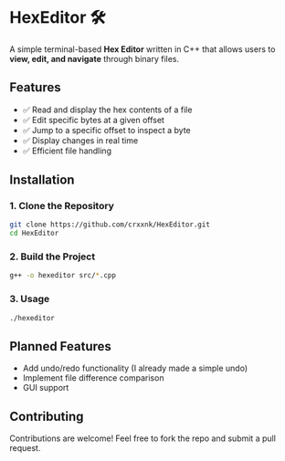 # HexEditor 🛠️

A simple terminal-based **Hex Editor** written in C++ that allows users to **view, edit, and navigate** through binary files.

## Features
- ✅ Read and display the hex contents of a file  
- ✅ Edit specific bytes at a given offset  
- ✅ Jump to a specific offset to inspect a byte  
- ✅ Display changes in real time  
- ✅ Efficient file handling  

## Installation

### 1. Clone the Repository
```sh
git clone https://github.com/crxxnk/HexEditor.git
cd HexEditor
```

### 2. Build the Project
```sh
g++ -o hexeditor src/*.cpp
```

### 3. Usage
```sh
./hexeditor
```

## Planned Features
- Add undo/redo functionality (I already made a simple undo)
- Implement file difference comparison
- GUI support

## Contributing
Contributions are welcome! Feel free to fork the repo and submit a pull request.
